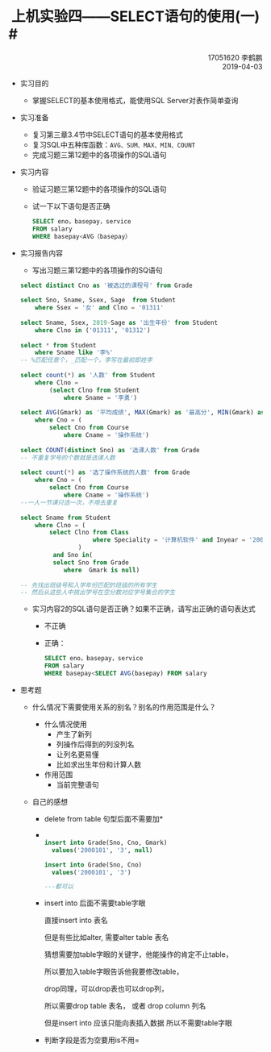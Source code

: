 # <center>上机实验四——SELECT语句的使用(一)</center>#

<div align="right">17051620 李鹤鹏</div>

<div align="right">2019-04-03</div>



* 实习目的

  * 掌握SELECT的基本使用格式，能使用SQL Server对表作简单查询

* 实习准备

  * 复习第三章3.4节中SELECT语句的基本使用格式
  * 复习SQL中五种库函数：`AVG、SUM、MAX、MIN、COUNT`
  * 完成习题三第12题中的各项操作的SQL语句

* 实习内容

    * 验证习题三第12题中的各项操作的SQL语句

    * 试一下以下语句是否正确

        ```sql
        SELECT eno，basepay，service
        FROM salary
        WHERE basepay<AVG（basepay）
        ```

* 实习报告内容

    * 写出习题三第12题中的各项操作的SQ语句

    ```sql
    select distinct Cno as '被选过的课程号' from Grade
      
    select Sno, Sname, Ssex, Sage  from Student
        where Ssex = '女' and Clno = '01311'
      
    select Sname, Ssex, 2019-Sage as '出生年份' from Student
        where Clno in ('01311', '01312')
      
    select * from Student
        where Sname like '李%'
    -- %匹配任意个，_匹配一个，李写在最前即姓李
      
    select count(*) as '人数' from Student
        where Clno = 
            (select Clno from Student 
                where Sname = '李勇')
      
    select AVG(Gmark) as '平均成绩', MAX(Gmark) as '最高分', MIN(Gmark) as '最低分' from Grade
        where Cno = (
            select Cno from Course
                where Cname = '操作系统')
      
    select COUNT(distinct Sno) as '选课人数' from Grade
    -- 不重复学号的个数就是选课人数
      
    select count(*) as '选了操作系统的人数' from Grade
        where Cno = (
            select Cno from Course
                where Cname = '操作系统')
    --一人一节课只选一次，不用去重复
      
    select Sname from Student
        where Clno = (
            select Clno from Class
                        where Speciality = '计算机软件' and Inyear = '2000'
                    )
             and Sno in(
             select Sno from Grade
                where  Gmark is null)
      
    -- 先找出班级号和入学年份匹配的班级的所有学生
    -- 然后从这些人中挑出学号在空分数对应学号集合的学生
    ```
    * 实习内容2的SQL语句是否正确？如果不正确，请写出正确的语句表达式

      * 不正确

      * 正确：

        ```sql
        SELECT eno，basepay，service
        FROM salary
        WHERE basepay<SELECT AVG(basepay) FROM salary
        ```

* 思考题

  * 什么情况下需要使用关系的别名？别名的作用范围是什么？

    * 什么情况使用
      * 产生了新列
      * 列操作后得到的列没列名
      * 让列名更易懂
      * 比如求出生年份和计算人数
    * 作用范围
      * 当前完整语句

  * 自己的感想

    * delete from table 句型后面不需要加*

    * ```sql
      
      insert into Grade(Sno, Cno, Gmark)
      	values('2000101', '3', null)
      
      insert into Grade(Sno, Cno)
      	values('2000101', '3')
      
      ---都可以
      ```

    * insert into 后面不需要table字眼

      直接insert into 表名

      但是有些比如alter, 需要alter table 表名

      猜想需要加table字眼的关键字，他能操作的肯定不止table，

      所以要加入table字眼告诉他我要修改table，

      drop同理，可以drop表也可以drop列，

      所以需要drop table 表名， 或者 drop column 列名

      但是insert into 应该只能向表插入数据 所以不需要table字眼

    * 判断字段是否为空要用is不用=

